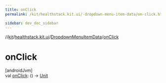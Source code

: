 ```yaml
---
title: onClick
permalink: /kit/healthstack.kit.ui/-dropdown-menu-item-data/on-click.html

sidebar: dev_doc_sidebar
---
```

//[kit](../../../kit.html)/[healthstack.kit.ui](../index.html)/[DropdownMenuItemData](index.html)/[onClick](on-click.html)



# onClick



[androidJvm]\
val [onClick](on-click.html): () -&gt; [Unit](https://kotlinlang.org/api/latest/jvm/stdlib/kotlin/-unit/index.html)




